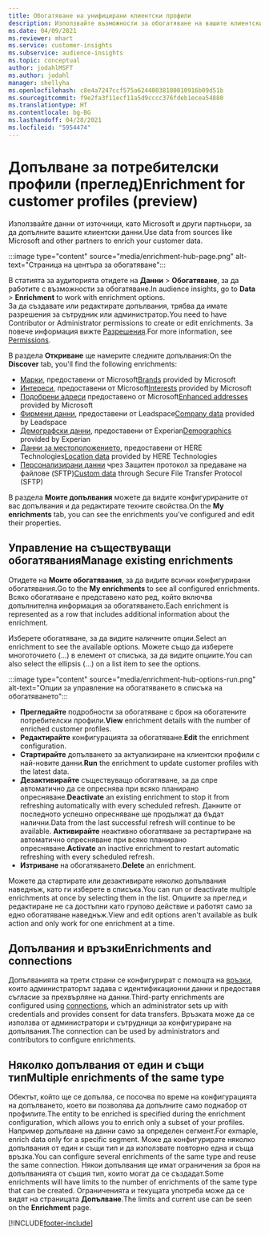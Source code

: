 ```yaml
---
title: Обогатяване на унифицирани клиентски профили
description: Използвайте възможности за обогатяване на вашите клиентски данни.
ms.date: 04/09/2021
ms.reviewer: mhart
ms.service: customer-insights
ms.subservice: audience-insights
ms.topic: conceptual
author: jodahlMSFT
ms.author: jodahl
manager: shellyha
ms.openlocfilehash: c8e4a7247ccf575a62440038180010916b09d51b
ms.sourcegitcommit: f9e2fa3f11ecf11a5d9cccc376fdeb1ecea54880
ms.translationtype: HT
ms.contentlocale: bg-BG
ms.lasthandoff: 04/28/2021
ms.locfileid: "5954474"
---
```

# <a name="enrichment-for-customer-profiles-preview"></a><span data-ttu-id="b6415-103">Допълване за потребителски профили (преглед)</span><span class="sxs-lookup"><span data-stu-id="b6415-103">Enrichment for customer profiles (preview)</span></span>

<span data-ttu-id="b6415-104">Използвайте данни от източници, като Microsoft и други партньори, за да допълните вашите клиентски данни.</span><span class="sxs-lookup"><span data-stu-id="b6415-104">Use data from sources like Microsoft and other partners to enrich your customer data.</span></span>

:::image type="content" source="media/enrichment-hub-page.png" alt-text="Страница на центъра за обогатяване":::

<span data-ttu-id="b6415-106">В статията за аудиторията отидете на **Данни** > **Обогатяване**, за да работите с възможности за обогатяване.</span><span class="sxs-lookup"><span data-stu-id="b6415-106">In audience insights, go to **Data** > **Enrichment** to work with enrichment options.</span></span>    
<span data-ttu-id="b6415-107">За да създавате или редактирате допълвания, трябва да имате разрешения за сътрудник или администратор.</span><span class="sxs-lookup"><span data-stu-id="b6415-107">You need to have Contributor or Administrator permissions to create or edit enrichments.</span></span> <span data-ttu-id="b6415-108">За повече информация вижте [Разрешения](permissions.md).</span><span class="sxs-lookup"><span data-stu-id="b6415-108">For more information, see [Permissions](permissions.md).</span></span>

<span data-ttu-id="b6415-109">В раздела **Откриване** ще намерите следните допълвания:</span><span class="sxs-lookup"><span data-stu-id="b6415-109">On the **Discover** tab, you'll find the following enrichments:</span></span>

- <span data-ttu-id="b6415-110">[Марки](enrichment-microsoft.md), предоставени от Microsoft</span><span class="sxs-lookup"><span data-stu-id="b6415-110">[Brands](enrichment-microsoft.md) provided by Microsoft</span></span>
- <span data-ttu-id="b6415-111">[Интереси](enrichment-microsoft.md), предоставени от Microsoft</span><span class="sxs-lookup"><span data-stu-id="b6415-111">[Interests](enrichment-microsoft.md) provided by Microsoft</span></span>
- <span data-ttu-id="b6415-112">[Подобрени адреси](enrichment-enhanced-addresses.md) предоставено от Microsoft</span><span class="sxs-lookup"><span data-stu-id="b6415-112">[Enhanced addresses](enrichment-enhanced-addresses.md) provided by Microsoft</span></span>
- <span data-ttu-id="b6415-113">[Фирмени данни](enrichment-leadspace.md), предоставени от Leadspace</span><span class="sxs-lookup"><span data-stu-id="b6415-113">[Company data](enrichment-leadspace.md) provided by Leadspace</span></span>
- <span data-ttu-id="b6415-114">[Демографски данни](enrichment-experian.md), предоставени от Experian</span><span class="sxs-lookup"><span data-stu-id="b6415-114">[Demographics](enrichment-experian.md) provided by Experian</span></span>
- <span data-ttu-id="b6415-115">[Данни за местоположението](enrichment-here.md), предоставени от HERE Technologies</span><span class="sxs-lookup"><span data-stu-id="b6415-115">[Location data](enrichment-here.md) provided by HERE Technologies</span></span>
- <span data-ttu-id="b6415-116">[Персонализирани данни](enrichment-SFTP-custom-import.md) чрез Защитен протокол за предаване на файлове (SFTP)</span><span class="sxs-lookup"><span data-stu-id="b6415-116">[Custom data](enrichment-SFTP-custom-import.md) through Secure File Transfer Protocol (SFTP)</span></span>

<span data-ttu-id="b6415-117">В раздела **Моите допълвания** можете да видите конфигурираните от вас допълвания и да редактирате техните свойства.</span><span class="sxs-lookup"><span data-stu-id="b6415-117">On the **My enrichments** tab, you can see the enrichments you've configured and edit their properties.</span></span>

## <a name="manage-existing-enrichments"></a><span data-ttu-id="b6415-118">Управление на съществуващи обогатявания</span><span class="sxs-lookup"><span data-stu-id="b6415-118">Manage existing enrichments</span></span>

<span data-ttu-id="b6415-119">Отидете на **Моите обогатявания**, за да видите всички конфигурирани обогатявания.</span><span class="sxs-lookup"><span data-stu-id="b6415-119">Go to the **My enrichments** to see all configured enrichments.</span></span> <span data-ttu-id="b6415-120">Всяко обогатяване е представено като ред, който включва допълнителна информация за обогатяването.</span><span class="sxs-lookup"><span data-stu-id="b6415-120">Each enrichment is represented as a row that includes additional information about the enrichment.</span></span>

<span data-ttu-id="b6415-121">Изберете обогатяване, за да видите наличните опции.</span><span class="sxs-lookup"><span data-stu-id="b6415-121">Select an enrichment to see the available options.</span></span> <span data-ttu-id="b6415-122">Можете също да изберете многоточието (...) в елемент от списъка, за да видите опциите.</span><span class="sxs-lookup"><span data-stu-id="b6415-122">You can also select the ellipsis (...) on a list item to see the options.</span></span>

:::image type="content" source="media/enrichment-hub-options-run.png" alt-text="Опции за управление на обогатяването в списъка на обогатяването":::

- <span data-ttu-id="b6415-124">**Прегледайте** подробности за обогатяване с броя на обогатените потребителски профили.</span><span class="sxs-lookup"><span data-stu-id="b6415-124">**View** enrichment details with the number of enriched customer profiles.</span></span>
- <span data-ttu-id="b6415-125">**Редактирайте** конфигурацията за обогатяване.</span><span class="sxs-lookup"><span data-stu-id="b6415-125">**Edit** the enrichment configuration.</span></span>
- <span data-ttu-id="b6415-126">**Стартирайте** допълването за актуализиране на клиентски профили с най-новите данни.</span><span class="sxs-lookup"><span data-stu-id="b6415-126">**Run** the enrichment to update customer profiles with the latest data.</span></span>
- <span data-ttu-id="b6415-127">**Дезактивирайте** съществуващо обогатяване, за да спре автоматично да се опреснява при всяко планирано опресняване.</span><span class="sxs-lookup"><span data-stu-id="b6415-127">**Deactivate** an existing enrichment to stop it from refreshing automatically with every scheduled refresh.</span></span> <span data-ttu-id="b6415-128">Данните от последното успешно опресняване ще продължат да бъдат налични.</span><span class="sxs-lookup"><span data-stu-id="b6415-128">Data from the last successful refresh will continue to be available.</span></span> <span data-ttu-id="b6415-129">**Активирайте** неактивно обогатяване за рестартиране на автоматично опресняване при всяко планирано опресняване.</span><span class="sxs-lookup"><span data-stu-id="b6415-129">**Activate** an inactive enrichment to restart automatic refreshing with every scheduled refresh.</span></span>
- <span data-ttu-id="b6415-130">**Изтриване** на обогатяването.</span><span class="sxs-lookup"><span data-stu-id="b6415-130">**Delete** an enrichment.</span></span>

<span data-ttu-id="b6415-131">Можете да стартирате или дезактивирате няколко допълвания наведнъж, като ги изберете в списъка.</span><span class="sxs-lookup"><span data-stu-id="b6415-131">You can run or deactivate multiple enrichments at once by selecting them in the list.</span></span> <span data-ttu-id="b6415-132">Опциите за преглед и редактиране не са достъпни като групово действие и работят само за едно обогатяване наведнъж.</span><span class="sxs-lookup"><span data-stu-id="b6415-132">View and edit options aren't available as bulk action and only work for one enrichment at a time.</span></span>

## <a name="enrichments-and-connections"></a><span data-ttu-id="b6415-133">Допълвания и връзки</span><span class="sxs-lookup"><span data-stu-id="b6415-133">Enrichments and connections</span></span>

<span data-ttu-id="b6415-134">Допълванията на трети страни се конфигурират с помощта на [връзки](connections.md), които администраторът задава с идентификационни данни и предоставя съгласие за прехвърляне на данни.</span><span class="sxs-lookup"><span data-stu-id="b6415-134">Third-party enrichments are configured using [connections](connections.md), which an administrator sets up with credentials and provides consent for data transfers.</span></span> <span data-ttu-id="b6415-135">Връзката може да се използва от администратори и сътрудници за конфигуриране на допълвания.</span><span class="sxs-lookup"><span data-stu-id="b6415-135">The connection can be used by administrators and contributors to configure enrichments.</span></span>  

## <a name="multiple-enrichments-of-the-same-type"></a><span data-ttu-id="b6415-136">Няколко допълвания от един и същи тип</span><span class="sxs-lookup"><span data-stu-id="b6415-136">Multiple enrichments of the same type</span></span>

<span data-ttu-id="b6415-137">Обектът, който ще се допълва, се посочва по време на конфигурацията на допълването, което ви позволява да допълните само поднабор от профилите.</span><span class="sxs-lookup"><span data-stu-id="b6415-137">The entity to be enriched is specified during the enrichment configuration, which allows you to enrich only a subset of your profiles.</span></span> <span data-ttu-id="b6415-138">Например допълване на данни само за определен сегмент.</span><span class="sxs-lookup"><span data-stu-id="b6415-138">For exmaple, enrich data only for a specific segment.</span></span> <span data-ttu-id="b6415-139">Може да конфигурирате няколко допълвания от един и същи тип и да използвате повторно една и съща връзка.</span><span class="sxs-lookup"><span data-stu-id="b6415-139">You can configure several enrichments of the same type and reuse the same connection.</span></span> <span data-ttu-id="b6415-140">Някои допълвания ще имат ограничения за броя на допълванията от същия тип, които могат да се създадат.</span><span class="sxs-lookup"><span data-stu-id="b6415-140">Some enrichments will have limits to the number of enrichments of the same type that can be created.</span></span> <span data-ttu-id="b6415-141">Ограниченията и текущата употреба може да се видят на страницата **Допълване**.</span><span class="sxs-lookup"><span data-stu-id="b6415-141">The limits and current use can be seen on the **Enrichment** page.</span></span>

[!INCLUDE[footer-include](../includes/footer-banner.md)]
